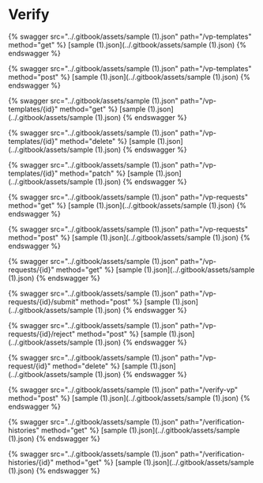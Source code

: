 # Verify

{% swagger src="../.gitbook/assets/sample (1).json" path="/vp-templates" method="get" %} [sample (1).json](../.gitbook/assets/sample (1).json) {% endswagger %}

{% swagger src="../.gitbook/assets/sample (1).json" path="/vp-templates" method="post" %} [sample (1).json](../.gitbook/assets/sample (1).json) {% endswagger %}

{% swagger src="../.gitbook/assets/sample (1).json" path="/vp-templates/{id}" method="get" %} [sample (1).json](../.gitbook/assets/sample (1).json) {% endswagger %}

{% swagger src="../.gitbook/assets/sample (1).json" path="/vp-templates/{id}" method="delete" %} [sample (1).json](../.gitbook/assets/sample (1).json) {% endswagger %}

{% swagger src="../.gitbook/assets/sample (1).json" path="/vp-templates/{id}" method="patch" %} [sample (1).json](../.gitbook/assets/sample (1).json) {% endswagger %}

{% swagger src="../.gitbook/assets/sample (1).json" path="/vp-requests" method="get" %} [sample (1).json](../.gitbook/assets/sample (1).json) {% endswagger %}

{% swagger src="../.gitbook/assets/sample (1).json" path="/vp-requests" method="post" %} [sample (1).json](../.gitbook/assets/sample (1).json) {% endswagger %}

{% swagger src="../.gitbook/assets/sample (1).json" path="/vp-requests/{id}" method="get" %} [sample (1).json](../.gitbook/assets/sample (1).json) {% endswagger %}

{% swagger src="../.gitbook/assets/sample (1).json" path="/vp-requests/{id}/submit" method="post" %} [sample (1).json](../.gitbook/assets/sample (1).json) {% endswagger %}

{% swagger src="../.gitbook/assets/sample (1).json" path="/vp-requests/{id}/reject" method="post" %} [sample (1).json](../.gitbook/assets/sample (1).json) {% endswagger %}

{% swagger src="../.gitbook/assets/sample (1).json" path="/vp-request/{id}" method="delete" %} [sample (1).json](../.gitbook/assets/sample (1).json) {% endswagger %}

{% swagger src="../.gitbook/assets/sample (1).json" path="/verify-vp" method="post" %} [sample (1).json](../.gitbook/assets/sample (1).json) {% endswagger %}

{% swagger src="../.gitbook/assets/sample (1).json" path="/verification-histories" method="get" %} [sample (1).json](../.gitbook/assets/sample (1).json) {% endswagger %}

{% swagger src="../.gitbook/assets/sample (1).json" path="/verification-histories/{id}" method="get" %} [sample (1).json](../.gitbook/assets/sample (1).json) {% endswagger %}

